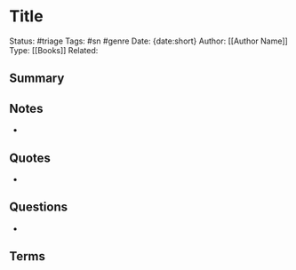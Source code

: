 # Title
Status: #triage
Tags: #sn #genre
Date: {date:short}
Author: [[Author Name]]
Type: [[Books]]
Related: <!-- Links to pages not referenced in the content -->

## Summary
<!-- No more than a couple paragraphs summarizing my thoughts -->


## Notes
<!-- The main content of my thoughts really -->
- 

## Quotes
<!-- Notable quotes with reference to their page or location -->
- 

## Questions
<!-- What remains for you to consider? -->
- 

## Terms
<!-- Links to definition pages -->